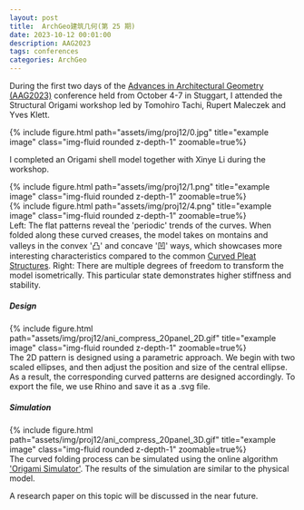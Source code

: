 ```yaml
---
layout: post
title:  ArchGeo建筑几何(第 25 期)
date: 2023-10-12 00:01:00
description: AAG2023
tags: conferences
categories: ArchGeo
---
```



During the first two days of the [Advances in Architectural Geometry (AAG2023)](http://aag2023.com) conference held from October 4-7 in Stuggart, I attended the Structural Origami workshop led by Tomohiro Tachi, Rupert Maleczek and Yves Klett. 

<div class="row">
    <div class="col-sm mt-3 mt-md-0">
        {% include figure.html path="assets/img/proj12/0.jpg" title="example image" class="img-fluid rounded z-depth-1" zoomable=true%}
    </div>
</div>

I completed an Origami shell model together with Xinye Li during the workshop.


<div class="row">
    <div class="col-sm mt-3 mt-md-0">
        {% include figure.html path="assets/img/proj12/1.png" title="example image" class="img-fluid rounded z-depth-1" zoomable=true%}
    </div>
    <div class="col-sm mt-3 mt-md-0">
        {% include figure.html path="assets/img/proj12/4.png" title="example image" class="img-fluid rounded z-depth-1" zoomable=true%}
    </div>
</div>
<div class="caption">
    Left: The flat patterns reveal the 'periodic' trends of the curves. When folded along these curved creases, the model takes on montains and valleys in the convex '凸' and concave '凹' ways, which showcases more interesting characteristics compared to the common  <a href="https://doi.org/10.1145/3355089.3356540" target="\_blank"> Curved Pleat Structures</a>.
    Right: There are multiple degrees of freedom to transform the model isometrically. This particular state demonstrates higher stiffness and stability.
</div>


##### Design

<div class="row">
    <div class="col-sm mt-3 mt-md-0">
        {% include figure.html path="assets/img/proj12/ani_compress_20panel_2D.gif" title="example image" class="img-fluid rounded z-depth-1" zoomable=true%}
    </div>
</div>
<div class="caption">
    The 2D pattern is designed using a parametric approach. We begin with two scaled ellipses, and then adjust the position and size of the central ellipse. As a result, the corresponding curved patterns are designed accordingly. To export the file, we use Rhino and save it as a .svg file.
</div>



##### Simulation

<div class="row">
    <div class="col-sm mt-3 mt-md-0">
        {% include figure.html path="assets/img/proj12/ani_compress_20panel_3D.gif" title="example image" class="img-fluid rounded z-depth-1" zoomable=true%}
    </div>
</div>
<div class="caption">
    The curved folding process can be simulated using the online algorithm <a href="https://origamisimulator.org/" target="\_blank"> 'Origami Simulator'</a>. The results of the simulation are similar to the physical model.
</div>


A research paper on this topic will be discussed in the near future.

